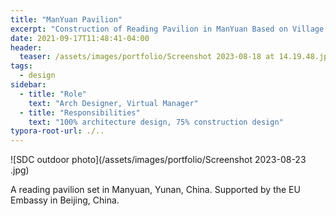 ```yaml
---
title: "ManYuan Pavilion"
excerpt: "Construction of Reading Pavilion in ManYuan Based on Village Microclimate Improvement"
date: 2021-09-17T11:48:41-04:00
header:
  teaser: /assets/images/portfolio/Screenshot 2023-08-18 at 14.19.48.jpg
tags:
  - design
sidebar:
  - title: "Role"
    text: "Arch Designer, Virtual Manager"
  - title: "Responsibilities"
    text: "100% architecture design, 75% construction design"
typora-root-url: ./..
---
```


![SDC outdoor photo](/assets/images/portfolio/Screenshot 2023-08-23 .jpg)

A reading pavilion set in Manyuan, Yunan, China. Supported by the EU Embassy in Beijing, China.
